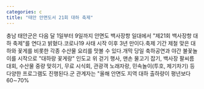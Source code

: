 ```yaml
---
categories: c
title: "태안 안면도서 21회 대하 축제"
---
```

충남 태안군은 다음 달 1일부터 9일까지 안면도 백사장항 일대에서 "제21회 백사장항 대하 축제"를 연다고 밝혔다.코로나19 사태 시작 이후 3년 만이다.축제 기간 제철 맞은 대하와 꽃게를 비롯한 각종 수산물 요리를 맛볼 수 있다.개막 당일 축하공연과 야간 불꽃놀이를 시작으로 "대하랑 꽃게랑" 인도교 위 걷기 행사, 맨손 물고기 잡기, 백사장 팔씨름 대회, 수산물 중량 맞히기, 무료 시식회, 관광객 노래자랑, 민속놀이(투호, 제기차기) 등 다양한 프로그램도 진행된다.군 관계자는 "올해 안면도 지역 대하 출하량이 평년보다 60∼70%